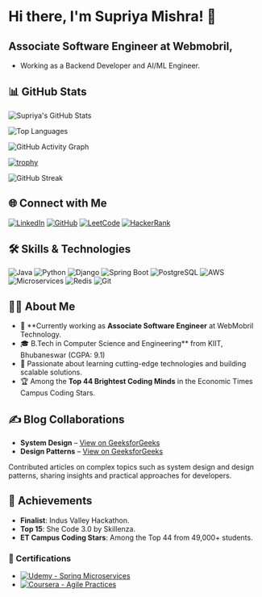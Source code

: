 # Hi there, I'm Supriya Mishra! 👋
## Associate Software Engineer at Webmobril,
* Working as a Backend Developer and AI/ML Engineer.


## 📊 GitHub Stats
![Supriya's GitHub Stats](https://github-readme-stats.vercel.app/api?username=Supu12-ui&show_icons=true&theme=radical)

![Top Languages](https://github-readme-stats.vercel.app/api/top-langs/?username=Supu12-ui&layout=compact&theme=radical)

![GitHub Activity Graph](https://github-readme-activity-graph.cyclic.app/graph?username=Supu12-ui&theme=github)

[![trophy](https://github-profile-trophy.vercel.app/?username=Supu12-ui&theme=darkhub)](https://github.com/ryo-ma/github-profile-trophy)

![GitHub Streak](https://streak-stats.demolab.com?user=Supu12-ui&theme=radical)

## 🌐 Connect with Me
[![LinkedIn](https://img.shields.io/badge/-Supriya%20Mishra-blue?style=flat&logo=Linkedin&logoColor=white)](https://www.linkedin.com/in/supriya-mishra-she-her-a46a7b1b2/)
[![GitHub](https://img.shields.io/badge/-GitHub-181717?style=flat&logo=github&logoColor=white)](https://github.com/Supu12-ui)
[![LeetCode](https://img.shields.io/badge/-LeetCode-orange?style=flat&logo=leetcode&logoColor=white)](https://leetcode.com/u/1928204/)
[![HackerRank](https://img.shields.io/badge/-HackerRank-00EA64?style=flat&logo=hackerrank&logoColor=white)](https://hackerrank.com/supriyam335)


## 🛠️ Skills & Technologies
![Java](https://img.shields.io/badge/-Java-007396?style=flat&logo=java&logoColor=white)
![Python](https://img.shields.io/badge/-Python-3776AB?style=flat&logo=python&logoColor=white)
![Django](https://img.shields.io/badge/-Django-092E20?style=flat&logo=django&logoColor=white)
![Spring Boot](https://img.shields.io/badge/-Spring%20Boot-6DB33F?style=flat&logo=spring&logoColor=white)
![PostgreSQL](https://img.shields.io/badge/-PostgreSQL-4169E1?style=flat&logo=postgresql&logoColor=white)
![AWS](https://img.shields.io/badge/-AWS-232F3E?style=flat&logo=amazon-aws&logoColor=white)
![Microservices](https://img.shields.io/badge/-Microservices-brightgreen?style=flat)
![Redis](https://img.shields.io/badge/-Redis-DC382D?style=flat&logo=redis&logoColor=white)
![Git](https://img.shields.io/badge/-Git-F05032?style=flat&logo=git&logoColor=white)

## 👩‍💻 About Me

- 🔭 **Currently working as **Associate Software Engineer** at WebMobril Technology.
- 🎓 B.Tech in Computer Science and Engineering** from KIIT, Bhubaneswar (CGPA: 9.1)
- 🌱 Passionate about learning cutting-edge technologies and building scalable solutions.
- 🏆 Among the **Top 44 Brightest Coding Minds** in the Economic Times Campus Coding Stars.

## ✍️ Blog Collaborations
- **System Design** – [View on GeeksforGeeks](https://www.geeksforgeeks.org/user/supriyami26p4/contributions/?itm_source=geeksforgeeks&itm_medium=article_author&itm_campaign=auth_user)
- **Design Patterns** – [View on GeeksforGeeks](https://www.geeksforgeeks.org/user/supriyami26p4/contributions/?itm_source=geeksforgeeks&itm_medium=article_author&itm_campaign=auth_user)

Contributed articles on complex topics such as system design and design patterns, sharing insights and practical approaches for developers.

## 🌟 Achievements
- **Finalist**: Indus Valley Hackathon.
- **Top 15**: She Code 3.0 by Skillenza.
- **ET Campus Coding Stars**: Among the Top 44 from 49,000+ students.

### 📜 Certifications
- [![Udemy - Spring Microservices](https://img.shields.io/badge/-Udemy%20Course%20Spring%20Microservices-blue?style=flat)](#)
- [![Coursera - Agile Practices](https://img.shields.io/badge/-Coursera%20Software%20Processes-orange?style=flat)](#)

